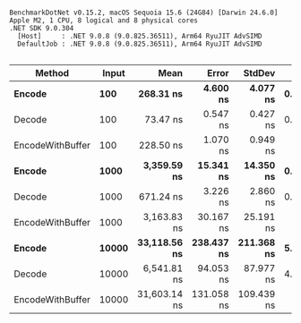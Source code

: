 ```

BenchmarkDotNet v0.15.2, macOS Sequoia 15.6 (24G84) [Darwin 24.6.0]
Apple M2, 1 CPU, 8 logical and 8 physical cores
.NET SDK 9.0.304
  [Host]     : .NET 9.0.8 (9.0.825.36511), Arm64 RyuJIT AdvSIMD
  DefaultJob : .NET 9.0.8 (9.0.825.36511), Arm64 RyuJIT AdvSIMD


```
| Method           | Input | Mean         | Error      | StdDev     | Gen0   | Allocated |
|----------------- |------ |-------------:|-----------:|-----------:|-------:|----------:|
| **Encode**           | **100**   |    **268.31 ns** |   **4.600 ns** |   **4.077 ns** | **0.0687** |     **576 B** |
| Decode           | 100   |     73.47 ns |   0.547 ns |   0.427 ns | 0.0535 |     448 B |
| EncodeWithBuffer | 100   |    228.50 ns |   1.070 ns |   0.949 ns |      - |         - |
| **Encode**           | **1000**  |  **3,359.59 ns** |  **15.341 ns** |  **14.350 ns** | **0.6027** |    **5072 B** |
| Decode           | 1000  |    671.24 ns |   3.226 ns |   2.860 ns | 0.4835 |    4048 B |
| EncodeWithBuffer | 1000  |  3,163.83 ns |  30.167 ns |  25.191 ns |      - |         - |
| **Encode**           | **10000** | **33,118.56 ns** | **238.437 ns** | **211.368 ns** | **5.9204** |   **50072 B** |
| Decode           | 10000 |  6,541.81 ns |  94.053 ns |  87.977 ns | 4.7684 |   40048 B |
| EncodeWithBuffer | 10000 | 31,603.14 ns | 131.058 ns | 109.439 ns |      - |         - |
